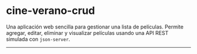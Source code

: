 # cine-verano-crud

Una aplicación web sencilla para gestionar una lista de películas. Permite agregar, editar, eliminar y visualizar películas usando una API REST simulada con `json-server`.

---


